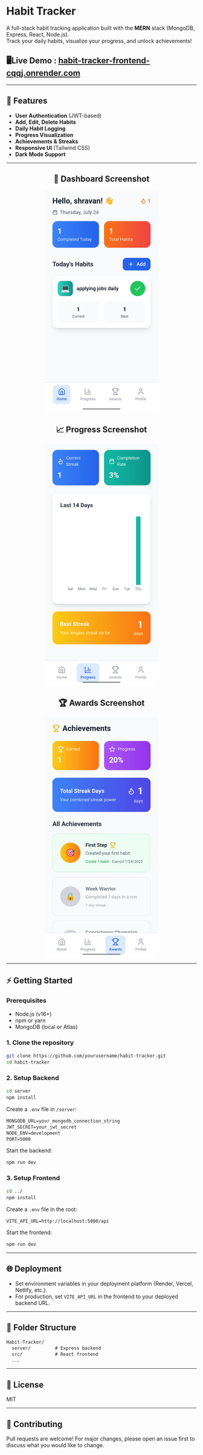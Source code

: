 # Habit Tracker

A full-stack habit tracking application built with the **MERN** stack (MongoDB, Express, React, Node.js).  
Track your daily habits, visualize your progress, and unlock achievements!

## 🖥️Live Demo : [habit-tracker-frontend-cqqj.onrender.com](https://habit-tracker-frontend-cqqj.onrender.com)

---

## 🚀 Features

- **User Authentication** (JWT-based)
- **Add, Edit, Delete Habits**
- **Daily Habit Logging**
- **Progress Visualization**
- **Achievements & Streaks**
- **Responsive UI** (Tailwind CSS)
- **Dark Mode Support**

---

<h2 align="center">📸 Dashboard Screenshot</h2>
<p align="center">
  <img src="screenshorts/dashboard.jpg" alt="Dashboard" width="300"/>
</p>

<h2 align="center">📈 Progress Screenshot</h2>
<p align="center">
  <img src="screenshorts/progress.jpg" alt="Progress" width=300"/>
</p>

<h2 align="center">🏆 Awards Screenshot</h2>
<p align="center">
  <img src="screenshorts/Awards.jpg" alt="Awards" width="300"/>
</p>

---

## ⚡ Getting Started

### Prerequisites

- Node.js (v16+)
- npm or yarn
- MongoDB (local or Atlas)

### 1. Clone the repository

```bash
git clone https://github.com/yourusername/habit-tracker.git
cd habit-tracker
```

### 2. Setup Backend

```bash
cd server
npm install
```

Create a `.env` file in `/server`:

```
MONGODB_URL=your_mongodb_connection_string
JWT_SECRET=your_jwt_secret
NODE_ENV=development
PORT=5000
```

Start the backend:

```bash
npm run dev
```

### 3. Setup Frontend

```bash
cd ../
npm install
```

Create a `.env` file in the root:

```
VITE_API_URL=http://localhost:5000/api
```

Start the frontend:

```bash
npm run dev
```

---

## 🌐 Deployment

- Set environment variables in your deployment platform (Render, Vercel, Netlify, etc.).
- For production, set `VITE_API_URL` in the frontend to your deployed backend URL.

---

## 📁 Folder Structure

```
Habit-Tracker/
  server/         # Express backend
  src/            # React frontend
  ...
```

---

## 📄 License

MIT

---

## 🤝 Contributing

Pull requests are welcome! For major changes, please open an issue first to discuss what you would like to change.
